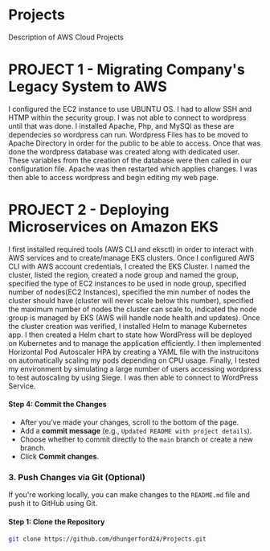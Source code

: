 # Projects
Description of AWS Cloud Projects

# PROJECT 1 - Migrating Company's Legacy System to AWS 

I configured the EC2 instance to use UBUNTU OS.  I had to allow SSH and HTMP within the security group.  I was not able to connect to wordpress until that was done.  I installed Apache, Php, and MySQl as these are dependecies so wordpress can run.  Wordpress Files has to be moved to  Apache Directory in order for the public to be able to access.  Once that was done the wordpress database was created along with dedicated user.  These variables from the creation of the database were then called in our configuration file.   Apache was then restarted which applies changes.  I was then able to access wordpress and begin editing my web page.

# PROJECT 2 -  Deploying Microservices on Amazon EKS

I first installed required tools (AWS CLI and eksctl) in order to interact with AWS services and to create/manage EKS clusters.  Once I configured AWS CLI with AWS account credentials, I created the EKS Cluster.  I named the cluster, listed the region, created a node group and named the group, specified the type of EC2 instances to be used in node group, specified number of nodes(EC2 Instances),  specified the min number of nodes the cluster should have (cluster will never scale below this number),  specified the maximum number of nodes the cluster can scale to, indicated the node group is managed by EKS (AWS will handle node health and updates).  Once the cluster creation was verified, I installed Helm to manage Kubernetes app.  I then created a Helm chart to state how WordPress will be deployed on Kubernetes and to manage the application efficiently.  I then  implemented Horizontal Pod Autoscaler HPA by creating a YAML file with the instrucitons on automatically scaling my pods depending on CPU usage.  Finally, I tested my environment by simulating a large number of users accessing wordpress to test autoscaling by using Siege.  I was then able to connect to WordPress Service. 



#### Step 4: Commit the Changes
- After you’ve made your changes, scroll to the bottom of the page.
- Add a **commit message** (e.g., `Updated README with project details`).
- Choose whether to commit directly to the `main` branch or create a new branch.
- Click **Commit changes**.

### **3. Push Changes via Git (Optional)**

If you're working locally, you can make changes to the `README.md` file and push it to GitHub using Git.

#### Step 1: Clone the Repository
```bash
git clone https://github.com/dhungerford24/Projects.git
